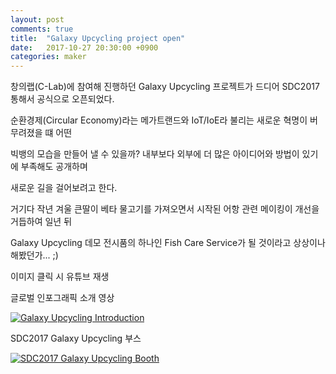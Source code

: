 ```yaml
---
layout: post
comments: true
title:  "Galaxy Upcycling project open"
date:   2017-10-27 20:30:00 +0900
categories: maker
---
```

창의랩(C-Lab)에 참여해 진행하던 Galaxy Upcycling 프로젝트가 드디어 SDC2017 통해서 공식으로 오픈되었다.

순환경제(Circular Economy)라는 메가트랜드와 IoT/IoE라 불리는 새로운 혁명이 버무려졌을 떄 어떤

빅뱅의 모습을 만들어 낼 수 있을까? 내부보다 외부에 더 많은 아이디어와 방법이 있기에 부족해도 공개하며

새로운 길을 걸어보려고 한다.

거기다 작년 겨울 큰딸이 베타 물고기를 가져오면서 시작된 어항 관련 메이킹이 개선을 거듭하여 일년 뒤

Galaxy Upcycling 데모 전시품의 하나인 Fish Care Service가 될 것이라고 상상이나 해봤던가... ;)

이미지 클릭 시 유튜브 재생

글로벌 인포그래픽 소개 영상

[![Galaxy Upcycling Introduction](http://img.youtube.com/vi/Z9ujIbdi33g/0.jpg)](https://www.youtube.com/watch?v=Z9ujIbdi33g "Galaxy Upcycling Introduction")

SDC2017 Galaxy Upcycling 부스

[![SDC2017 Galaxy Upcycling Booth](http://img.youtube.com/vi/cWIC97RhyNU/0.jpg)](https://www.youtube.com/watch?v=cWIC97RhyNU "SDC2017 Galaxy Upcycling Booth")

